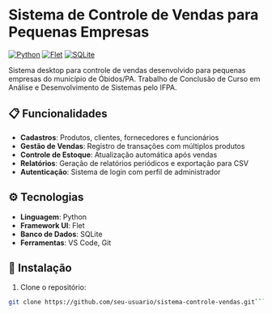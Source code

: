# Sistema de Controle de Vendas para Pequenas Empresas

[![Python](https://img.shields.io/badge/Python-3.8%2B-blue)](https://python.org)
[![Flet](https://img.shields.io/badge/Framework-Flet-green)](https://flet.dev)
[![SQLite](https://img.shields.io/badge/Database-SQLite-yellow)](https://sqlite.org)

Sistema desktop para controle de vendas desenvolvido para pequenas empresas do município de Óbidos/PA. Trabalho de Conclusão de Curso em Análise e Desenvolvimento de Sistemas pelo IFPA.

## 📋 Funcionalidades
- **Cadastros**: Produtos, clientes, fornecedores e funcionários
- **Gestão de Vendas**: Registro de transações com múltiplos produtos
- **Controle de Estoque**: Atualização automática após vendas
- **Relatórios**: Geração de relatórios periódicos e exportação para CSV
- **Autenticação**: Sistema de login com perfil de administrador

## ⚙️ Tecnologias
- **Linguagem**: Python
- **Framework UI**: Flet
- **Banco de Dados**: SQLite
- **Ferramentas**: VS Code, Git

## 🚀 Instalação
1. Clone o repositório:
```bash
git clone https://github.com/seu-usuario/sistema-controle-vendas.git```
